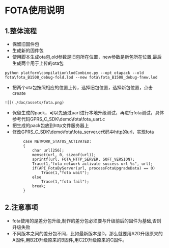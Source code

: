 # FOTA使用说明
## 1.整体流程
* 保留旧固件包
* 生成新的固件包
* 使用脚本生成ota包,old参数是旧包所在位置，new参数是新包所在位置,最后生成两个用于上传的ota包
```
python platform\compilation\lodCombine.py --opt otapack --old fota\fota_B1508_debug-fold.lod --new fota\fota_B1508_debug-fnew.lod
```
* 把两个ota包按照相应的位置上传，选择旧包位置，选择新包位置，点击create
```
![](./doc/assets/fota.png)
```
* 保留生成的pack，可以先通过uart进行本地升级测试，再进行fota测试，具体参考代码GPRS_C_SDK\demo\fota\fota_uart.c
* 把生成的pack包放到http文件服务器上
* 修改GPRS_C_SDK\demo\fota\fota_server.c代码中http的url，实现fota
```
        case NETWORK_STATUS_ACTIVATED:
        {
            char url[256];
            memset(url, 0, sizeof(url));
            sprintf(url, FOTA_HTTP_SERVER, SOFT_VERSION);
            Trace(1,"fota network activate success url %s", url);
            if(API_FotaByServer(url, processFotaUpgradeData) == 0)
                Trace(1,"fota wait");
            else
                Trace(1,"fota fail");
            break;
        }
```
## 2.注意事项
* fota使用的是差分包升级,制作的差分包必须要与升级前后的固件为基础,否则升级失败
* 不同版本之间的差分包不同，比如最新版本是D，那么就要用A2D升级原来的A固件,用B2D升级原来的B固件,用C2D升级原来的C固件。